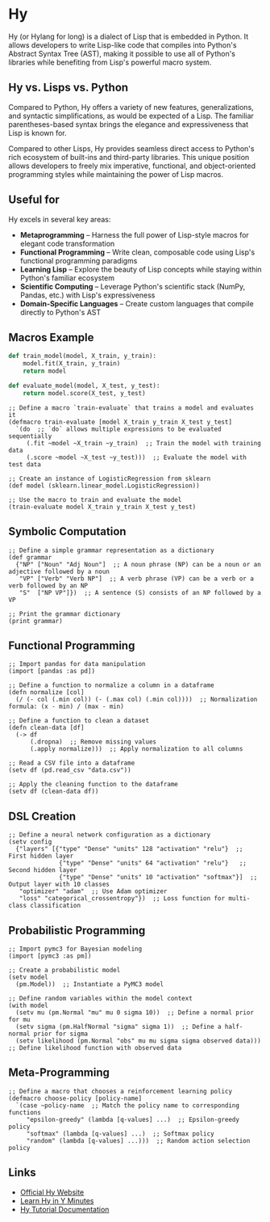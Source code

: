 # Hy

Hy (or Hylang for long) is a dialect of Lisp that is embedded in Python. It allows developers to write Lisp-like code that compiles into Python's Abstract Syntax Tree (AST), making it possible to use all of Python's libraries while benefiting from Lisp's powerful macro system.

## Hy vs. Lisps vs. Python

Compared to Python, Hy offers a variety of new features, generalizations, and syntactic simplifications, as would be expected of a Lisp. The familiar parentheses-based syntax brings the elegance and expressiveness that Lisp is known for.

Compared to other Lisps, Hy provides seamless direct access to Python's rich ecosystem of built-ins and third-party libraries. This unique position allows developers to freely mix imperative, functional, and object-oriented programming styles while maintaining the power of Lisp macros.

## Useful for

Hy excels in several key areas:

- **Metaprogramming** – Harness the full power of Lisp-style macros for elegant code transformation
- **Functional Programming** – Write clean, composable code using Lisp's functional programming paradigms
- **Learning Lisp** – Explore the beauty of Lisp concepts while staying within Python's familiar ecosystem
- **Scientific Computing** – Leverage Python's scientific stack (NumPy, Pandas, etc.) with Lisp's expressiveness
- **Domain-Specific Languages** – Create custom languages that compile directly to Python's AST


## Macros Example

```python
def train_model(model, X_train, y_train):
    model.fit(X_train, y_train)
    return model

def evaluate_model(model, X_test, y_test):
    return model.score(X_test, y_test)
```


```hy
;; Define a macro `train-evaluate` that trains a model and evaluates it
(defmacro train-evaluate [model X_train y_train X_test y_test]
  `(do  ;; `do` allows multiple expressions to be evaluated sequentially
     (.fit ~model ~X_train ~y_train)  ;; Train the model with training data
     (.score ~model ~X_test ~y_test)))  ;; Evaluate the model with test data

;; Create an instance of LogisticRegression from sklearn
(def model (sklearn.linear_model.LogisticRegression))

;; Use the macro to train and evaluate the model
(train-evaluate model X_train y_train X_test y_test)
```

## Symbolic Computation

```hy
;; Define a simple grammar representation as a dictionary
(def grammar
  {"NP" ["Noun" "Adj Noun"]  ;; A noun phrase (NP) can be a noun or an adjective followed by a noun
   "VP" ["Verb" "Verb NP"]  ;; A verb phrase (VP) can be a verb or a verb followed by an NP
   "S"  ["NP VP"]})  ;; A sentence (S) consists of an NP followed by a VP

;; Print the grammar dictionary
(print grammar)
```

## Functional Programming

```hy
;; Import pandas for data manipulation
(import [pandas :as pd])

;; Define a function to normalize a column in a dataframe
(defn normalize [col]
  (/ (- col (.min col)) (- (.max col) (.min col))))  ;; Normalization formula: (x - min) / (max - min)

;; Define a function to clean a dataset
(defn clean-data [df]
  (-> df
      (.dropna)  ;; Remove missing values
      (.apply normalize)))  ;; Apply normalization to all columns

;; Read a CSV file into a dataframe
(setv df (pd.read_csv "data.csv"))

;; Apply the cleaning function to the dataframe
(setv df (clean-data df))
```

## DSL Creation

```hy
;; Define a neural network configuration as a dictionary
(setv config
  {"layers" [{"type" "Dense" "units" 128 "activation" "relu"}  ;; First hidden layer
              {"type" "Dense" "units" 64 "activation" "relu"}   ;; Second hidden layer
              {"type" "Dense" "units" 10 "activation" "softmax"}]  ;; Output layer with 10 classes
   "optimizer" "adam"  ;; Use Adam optimizer
   "loss" "categorical_crossentropy"})  ;; Loss function for multi-class classification
```

## Probabilistic Programming

```hy
;; Import pymc3 for Bayesian modeling
(import [pymc3 :as pm])

;; Create a probabilistic model
(setv model
  (pm.Model))  ;; Instantiate a PyMC3 model

;; Define random variables within the model context
(with model
  (setv mu (pm.Normal "mu" mu 0 sigma 10))  ;; Define a normal prior for mu
  (setv sigma (pm.HalfNormal "sigma" sigma 1))  ;; Define a half-normal prior for sigma
  (setv likelihood (pm.Normal "obs" mu mu sigma sigma observed data)))  ;; Define likelihood function with observed data
```

## Meta-Programming

```hy
;; Define a macro that chooses a reinforcement learning policy
(defmacro choose-policy [policy-name]
  `(case ~policy-name  ;; Match the policy name to corresponding functions
     "epsilon-greedy" (lambda [q-values] ...)  ;; Epsilon-greedy policy
     "softmax" (lambda [q-values] ...)  ;; Softmax policy
     "random" (lambda [q-values] ...)))  ;; Random action selection policy
```

## Links
- [Official Hy Website](https://hylang.org/)
- [Learn Hy in Y Minutes](https://learnxinyminutes.com/hy/)
- [Hy Tutorial Documentation](https://hylang.org/hy/doc/v1.0.0/tutorial)

